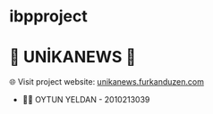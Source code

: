 # ibpproject

# 📰 UNİKANEWS 📰
🌐 Visit  project website: [unikanews.furkanduzen.com](http://unikanews.furkanduzen.com)
- 🧑‍💻 OYTUN YELDAN - 2010213039



